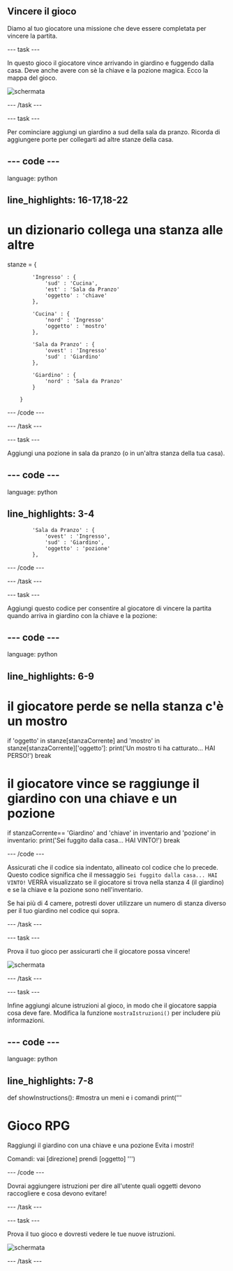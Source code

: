 ## Vincere il gioco

Diamo al tuo giocatore una missione che deve essere completata per vincere la partita.

\--- task \---

In questo gioco il giocatore vince arrivando in giardino e fuggendo dalla casa. Deve anche avere con sè la chiave e la pozione magica. Ecco la mappa del gioco.

![schermata](images/rpg-final-map.png)

\--- /task \---

\--- task \---

Per cominciare aggiungi un giardino a sud della sala da pranzo. Ricorda di aggiungere porte per collegarti ad altre stanze della casa.

## \--- code \---

language: python

## line_highlights: 16-17,18-22

# un dizionario collega una stanza alle altre

stanze = {

            'Ingresso' : {
                'sud' : 'Cucina',
                'est' : 'Sala da Pranzo'
                'oggetto' : 'chiave'
            },
    
            'Cucina' : {
                'nord' : 'Ingresso'
                'oggetto' : 'mostro'
            },
    
            'Sala da Pranzo' : {
                'ovest' : 'Ingresso'
                'sud' : 'Giardino'
            },
    
            'Giardino' : {
                'nord' : 'Sala da Pranzo'
            }
    
        }
    

\--- /code \---

\--- /task \---

\--- task \---

Aggiungi una pozione in sala da pranzo (o in un'altra stanza della tua casa).

## \--- code \---

language: python

## line_highlights: 3-4

            'Sala da Pranzo' : {
                'ovest' : 'Ingresso',
                'sud' : 'Giardino',
                'oggetto' : 'pozione'
            },
    

\--- /code \---

\--- /task \---

\--- task \---

Aggiungi questo codice per consentire al giocatore di vincere la partita quando arriva in giardino con la chiave e la pozione:

## \--- code \---

language: python

## line_highlights: 6-9

# il giocatore perde se nella stanza c'è un mostro

if 'oggetto' in stanze\[stanzaCorrente] and 'mostro' in stanze[stanzaCorrente\]\['oggetto'\]: print('Un mostro ti ha catturato... HAI PERSO!') break

# il giocatore vince se raggiunge il giardino con una chiave e un pozione

if stanzaCorrente== 'Giardino' and 'chiave' in inventario and 'pozione' in inventario: print('Sei fuggito dalla casa... HAI VINTO!') break

\--- /code \---

Assicurati che il codice sia indentato, allineato col codice che lo precede. Questo codice significa che il messaggio `Sei fuggito dalla casa... HAI VINTO!` VERRÀ visualizzato se il giocatore si trova nella stanza 4 (il giardino) e se la chiave e la pozione sono nell'inventario.

Se hai più di 4 camere, potresti dover utilizzare un numero di stanza diverso per il tuo giardino nel codice qui sopra.

\--- /task \---

\--- task \---

Prova il tuo gioco per assicurarti che il giocatore possa vincere!

![schermata](images/rpg-win-test.png)

\--- /task \---

\--- task \---

Infine aggiungi alcune istruzioni al gioco, in modo che il giocatore sappia cosa deve fare. Modifica la funzione `mostraIstruzioni()` per includere più informazioni.

## \--- code \---

language: python

## line_highlights: 7-8

def showInstructions(): #mostra un meni e i comandi print('''

# Gioco RPG

Raggiungi il giardino con una chiave e una pozione Evita i mostri!

Comandi: vai [direzione] prendi [oggetto] ''')

\--- /code \---

Dovrai aggiungere istruzioni per dire all'utente quali oggetti devono raccogliere e cosa devono evitare!

\--- /task \---

\--- task \---

Prova il tuo gioco e dovresti vedere le tue nuove istruzioni.

![schermata](images/rpg-instructions-test.png)

\--- /task \---